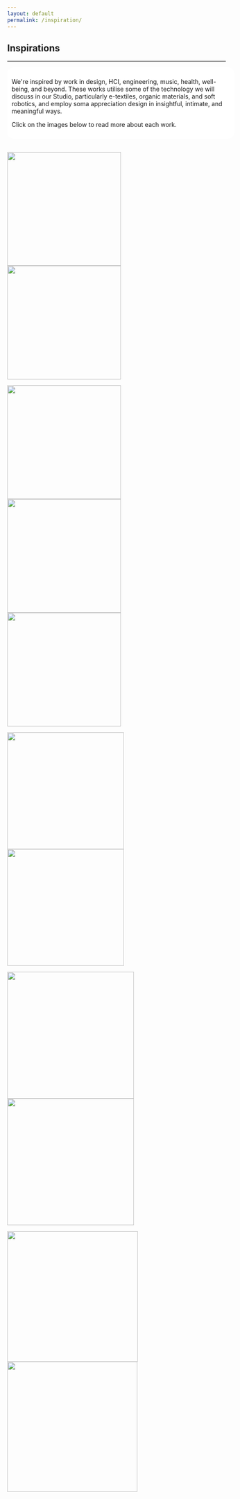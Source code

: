 ```yaml
---
layout: default
permalink: /inspiration/
---
```


## Inspirations
<hr />
<div style="border-radius:15px;-webkit-border-radius:15px;-moz-border-radius:15px;width:100%;float:center;background-color:white;margin-left:0;padding:10px;text-align:left;">
<p>We're inspired by work in design, HCI, engineering, music, health, well-being, and beyond. These works utilise some of the technology we will discuss in our Studio, particularly e-textiles, organic materials, and soft robotics, and employ soma appreciation design in insightful, intimate, and meaningful ways.</p>

<p>Click on the images below to read more about each work.</p>
</div>
<br />

<a href="https://doi.org/10.1145/3411764.3445628" target="blank"><img src="https://meaningfuldesign.github.io/docs/images/inspirations/Image1_BreathingShell.png" alt="" style="height:262px;"></a>
<a href="https://doi.org/10.1145/3519391.3519412" target="blank"><img src="https://meaningfuldesign.github.io/docs/images/inspirations/Image2_SingingKnit.png" alt="" style="height:262px;"></a>
<!--  -->
<a href="https://doi.org/10.1371/journal.pone.0259838" target="blank"><img src="https://meaningfuldesign.github.io/docs/images/inspirations/Image3_CalmingCushion.png" alt="" style="height:262px;"></a>
<a href="https://doi.org/10.1145/3490149.3501330" target="blank"><img src="https://meaningfuldesign.github.io/docs/images/inspirations/Image4_BreathingScarf.png" alt="" style="height:262px;"></a>
<a href="https://doi.org/10.1145/3357236.3395573" target="blank"><img src="https://meaningfuldesign.github.io/docs/images/inspirations/Image5_Monarch.png" alt="" style="height:262px;"></a>
<!--  -->
<a href="https://doi.org/10.1145/3374920.3374954" target="blank"><img src="https://meaningfuldesign.github.io/docs/images/inspirations/Image6_WearableBits.png" alt="" style="height:269px;"></a>
<a href="https://doi.org/10.1109/MPRV.2021.3088153" target="blank"><img src="https://meaningfuldesign.github.io/docs/images/inspirations/Image7_SmartTrousers.png" alt="" style="height:269px;"></a>
<!--  -->
<a href="https://doi.org/10.1145/3491102.3517711" target="blank"><img src="https://meaningfuldesign.github.io/docs/images/inspirations/Image8_ReClaym.png" alt="" style="height:292px;"></a>
<a href="https://doi.org/10.1145/3519391.3519394" target="blank"><img src="https://meaningfuldesign.github.io/docs/images/inspirations/Image9_Pudica.png" alt="" style="height:292px;"></a>
<!--  -->
<a href="https://doi.org/10.1145/3430524.3446065" target="blank"><img src="https://meaningfuldesign.github.io/docs/images/inspirations/Image10_PheB.png" alt="" style="height:301px;"></a>
<a href="https://doi.org/10.1145/2858036.2858192" target="blank"><img src="https://meaningfuldesign.github.io/docs/images/inspirations/Image11_WearAScreen.png" alt="" style="height:300px;"></a>

<!-- <div class="container">
            <div class="gallery">
                <figure class="gallery__item gallery__item--1">
                    <img src="https://meaningfuldesign.github.io/docs/images/inspirations/Image1_BreathingShell.png" alt="Gallery image 1" class="gallery__img">
                </figure>
                <figure class="gallery__item gallery__item--2">
                    <img src="https://meaningfuldesign.github.io/docs/images/inspirations/Image2_SingingKnit.png" alt="Gallery image 1" class="gallery__img">
                </figure>
                <figure class="gallery__item gallery__item--3">
                    <img src="https://meaningfuldesign.github.io/docs/images/inspirations/Image3_CalmingCushion.png" alt="Gallery image 1" class="gallery__img">
                </figure>
                <figure class="gallery__item gallery__item--4">
                    <img src="https://meaningfuldesign.github.io/docs/images/inspirations/Image4_BreathingScarf.png" alt="Gallery image 1" class="gallery__img">
                </figure>
                <figure class="gallery__item gallery__item--5">
                    <img src="https://meaningfuldesign.github.io/docs/images/inspirations/Image5_Monarch.png" alt="Gallery image 1" class="gallery__img">
                </figure>
                <figure class="gallery__item gallery__item--6">
                    <img src="https://meaningfuldesign.github.io/docs/images/inspirations/Image6_WearableBits.png" alt="Gallery image 1" class="gallery__img">
                </figure>
           		<figure class="gallery__item gallery__item--6">
                    <img src="https://meaningfuldesign.github.io/docs/images/inspirations/Image7_SmartTrousers.png" alt="Gallery image 1" class="gallery__img">
                </figure>
                <figure class="gallery__item gallery__item--6">
                    <img src="https://meaningfuldesign.github.io/docs/images/inspirations/Image8_ReClaym.png" alt="Gallery image 1" class="gallery__img">
                </figure>
                <figure class="gallery__item gallery__item--6">
                    <img src="https://meaningfuldesign.github.io/docs/images/inspirations/Image9_Pudica.png" alt="Gallery image 1" class="gallery__img">
                </figure>
               <figure class="gallery__item gallery__item--6">
                    <img src="https://meaningfuldesign.github.io/docs/images/inspirations/Image10_PheB.png" alt="Gallery image 1" class="gallery__img">
                </figure>
               <figure class="gallery__item gallery__item--6">
                    <img src="https://meaningfuldesign.github.io/docs/images/inspirations/Image12_FeatherHair.png" alt="Gallery image 1" class="gallery__img">
                </figure>
            </div>
        </div> -->



<!-- This page will likely be setup by 12 January~ 
Please check back soon! -->
